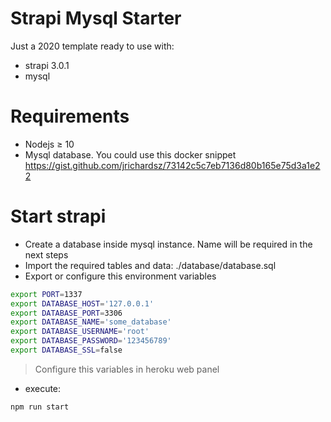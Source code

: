 # Strapi Mysql Starter

Just a 2020 template ready to use with:

- strapi 3.0.1
- mysql


# Requirements
- Nodejs ≥ 10
- Mysql database. You could use this docker snippet https://gist.github.com/jrichardsz/73142c5c7eb7136d80b165e75d3a1e22

# Start strapi

- Create a database inside mysql instance. Name will be required in the next steps
- Import the required tables and data: ./database/database.sql
- Export or configure this environment variables

```sh
export PORT=1337
export DATABASE_HOST='127.0.0.1'
export DATABASE_PORT=3306
export DATABASE_NAME='some_database'
export DATABASE_USERNAME='root'
export DATABASE_PASSWORD='123456789'
export DATABASE_SSL=false
```

> Configure this variables in heroku web panel

- execute:

```sh
npm run start
```
